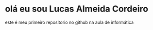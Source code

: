 # olá eu sou Lucas Almeida Cordeiro
este é meu primeiro repositorio no github na aula de informática
